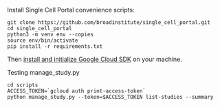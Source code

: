 Install Single Cell Portal convenience scripts:

```
git clone https://github.com/broadinstitute/single_cell_portal.git
cd single_cell_portal
python3 -m venv env --copies
source env/bin/activate
pip install -r requirements.txt
```

Then [install and initialize Google Cloud SDK](https://cloud.google.com/sdk/docs/quickstarts) on your machine.

Testing manage_study.py
```
cd scripts
ACCESS_TOKEN=`gcloud auth print-access-token`
python manage_study.py --token=$ACCESS_TOKEN list-studies --summary
```